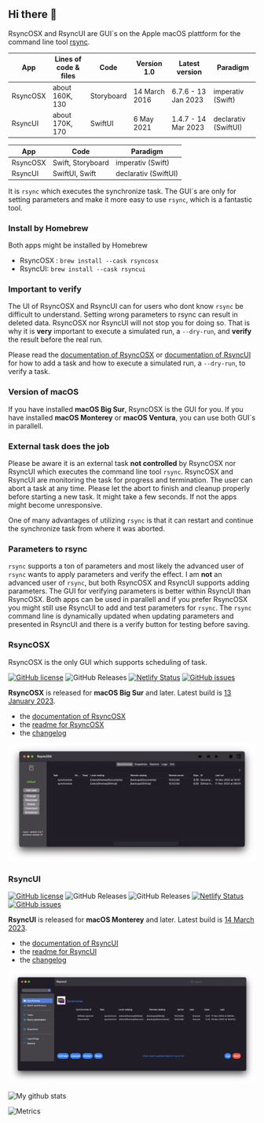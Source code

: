 ## Hi there 👋

RsyncOSX and RsyncUI are GUI´s on the Apple macOS plattform for the command line tool [rsync](https://github.com/WayneD/rsync). 

| App      | Lines of code & files | Code | Version 1.0 |  Latest version | Paradigm |
| ----------- | ----------- |   ----------- | -------- |  -------- | -------- |
| RsyncOSX   | about 160K, 130  | Storyboard       | 14 March 2016 |	6.7.6 - 13 Jan 2023 | imperativ (Swift) |
| RsyncUI   | about 170K, 170       | SwiftUI       | 6 May 2021 | 1.4.7 - 14 Mar 2023 | declarativ  (SwiftUI) |

| App      | Code | Paradigm |
| ----------- | ----------- |   ----------- |
| RsyncOSX   | Swift, Storyboard   | imperativ (Swift)      |
| RsyncUI   | SwiftUI, Swift | declarativ  (SwiftUI)     |

It is `rsync` which executes the synchronize task. The GUI´s are only for setting parameters and make it more easy to use `rsync`, which is a fantastic tool.

### Install by Homebrew

Both apps might be installed by Homebrew

- RsyncOSX : `brew install --cask rsyncosx`
- RsyncUI: `brew install --cask rsyncui`

### Important to verify

The UI of RsyncOSX and RsyncUI can for users who dont know `rsync` be difficult to understand. Setting wrong parameters to rsync can result in deleted data. RsyncOSX nor RsyncUI will not stop you for doing so. That is why it is **very** important to execute a simulated run, a `--dry-run`, and **verify** the result before the real run.

Please read  the [documentation of RsyncOSX](https://rsyncosx.netlify.app/post/rsyncosxdocs/) or [documentation of RsyncUI](https://rsyncui.netlify.app/post/rsyncuidocs/) for how to add a task and how to execute a simulated run, a `--dry-run`, to verify a task. 

### Version of macOS

If you have installed **macOS Big Sur**, RsyncOSX is the GUI for you. If you have installed **macOS Monterey** or **macOS Ventura**, you can use both GUI´s in parallell.

### External task does the job

Please be aware it is an external task **not controlled** by RsyncOSX nor RsyncUI which executes the command line tool `rsync`. RsyncOSX and RsyncUI are monitoring the task for progress and termination. The user can abort a task at any time. Please let the abort to finish and cleanup properly before starting a new task. It might take a few seconds. If not the apps might become unresponsive.

One of many advantages of utilizing `rsync` is that it can restart and continue the synchronize task from where it was aborted.

### Parameters to rsync

`rsync` supports a ton of parameters and most likely the advanced user of `rsync` wants to apply parameters and verify the effect. I am **not** an advanced user of `rsync`, but both RsyncOSX and RsyncUI supports adding parameters. The GUI for verifying parameters is better within RsyncUI than RsyncOSX. Both apps can be used in parallell and if you prefer RsyncOSX you might still use RsyncUI to add and test parameters for `rsync`. The `rsync` command line is dynamically updated when updating parameters and presented in RsyncUI and there is a verify button for testing before saving. 

### RsyncOSX

RsyncOSX is the only GUI which supports scheduling of task.

[![GitHub license](https://img.shields.io/github/license/rsyncOSX/RsyncOSX)](https://github.com/rsyncOSX/RsyncOSX/blob/master/Licence.MD) ![GitHub Releases](https://img.shields.io/github/downloads/rsyncosx/RsyncOSX/v6.7.6/total) [![Netlify Status](https://api.netlify.com/api/v1/badges/d375f6d7-dc9f-4913-ab43-bfd46d172eb2/deploy-status)](https://app.netlify.com/sites/rsyncosx/deploys) [![GitHub issues](https://img.shields.io/github/issues/rsyncOSX/RsyncOSX)](https://github.com/rsyncOSX/RsyncOSX/issues)

**RsyncOSX** is released for **macOS Big Sur** and later. Latest build is [13 January 2023](https://github.com/rsyncOSX/RsyncOSX/releases).

- the [documentation of RsyncOSX](https://rsyncosx.netlify.app/)
- the [readme for RsyncOSX](https://github.com/rsyncOSX/RsyncOSX/blob/master/RsyncOSX.md)
- the [changelog](https://rsyncosx.netlify.app/post/changelog/)

![](images/rsyncosx.png)

### RsyncUI

[![GitHub license](https://img.shields.io/github/license/rsyncOSX/RsyncUI)](https://github.com/rsyncOSX/RsyncUI/blob/main/Licence.MD) ![GitHub Releases](https://img.shields.io/github/downloads/rsyncosx/RsyncUI/v1.4.7/total) ![GitHub Releases](https://img.shields.io/github/downloads/rsyncosx/RsyncUI/v1.4.3/total) [![Netlify Status](https://api.netlify.com/api/v1/badges/1d14d49b-ff14-4142-b135-771db071b58a/deploy-status)](https://app.netlify.com/sites/rsyncui/deploys) [![GitHub issues](https://img.shields.io/github/issues/rsyncOSX/RsyncUI)](https://github.com/rsyncOSX/RsyncUI/issues)

**RsyncUI** is released for **macOS Monterey** and later. Latest build is [14 March 2023](https://github.com/rsyncOSX/RsyncUI/releases).

- the [documentation of RsyncUI](https://rsyncui.netlify.app/)
- the [readme for RsyncUI](https://github.com/rsyncOSX/RsyncUI/)
- the [changelog](https://rsyncui.netlify.app/post/changelog/)

![](images/rsyncui.png)

![My github stats](https://github-readme-stats.vercel.app/api?username=rsyncOSX&show_icons=true&hide_border=true&theme=dark)

![Metrics](https://metrics.lecoq.io/rsyncOSX?template=classic&config.timezone=Europe%2FOslo)
